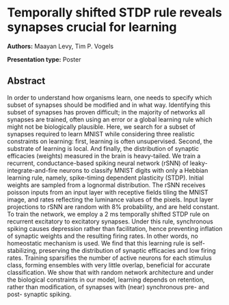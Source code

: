
# Temporally shifted STDP rule reveals synapses crucial for learning

**Authors:** Maayan Levy, Tim P. Vogels

**Presentation type:** Poster

## Abstract

In order to understand how organisms learn, one needs to specify which subset of synapses should be modified and in what way. Identifying this subset of synapses has proven difficult; in the majority of networks all synapses are trained, often using an error or a global learning rule which might not be biologically plausible. Here, we search for a subset of synapses required to learn MNIST while considering three realistic constraints on learning: first, learning is often unsupervised. Second, the substrate of learning is local. And finally, the distribution of synaptic efficacies (weights) measured in the brain is heavy-tailed.
We train a recurrent, conductance-based spiking neural network (rSNN) of leaky-integrate-and-fire neurons to classify MNIST digits with only a Hebbian learning rule, namely, spike-timing dependent plasticity (STDP). Initial weights are sampled from a lognormal distribution. The rSNN receives poisson inputs from an input layer with receptive fields tiling the MNIST image, and rates reflecting the luminance values of the pixels. Input layer projections to rSNN are random with 8% probability, and are held constant. To train the network, we employ a 2 ms temporally shifted STDP rule on recurrent excitatory to excitatory synapses. Under this rule, synchronous spiking causes depression rather than facilitation, hence preventing inflation of synaptic weights and the resulting firing rates. In other words, no homeostatic mechanism is used.
We find that this learning rule is self-stabilizing, preserving the distribution of synaptic efficacies and low firing rates. Training sparsifies the number of active neurons for each stimulus class, forming ensembles with very little overlap, beneficial for accurate classification. We show that with random network architecture and under the biological constraints in our model, learning depends on retention, rather than modification, of synapses with (near) synchronous pre- and post- synaptic spiking.